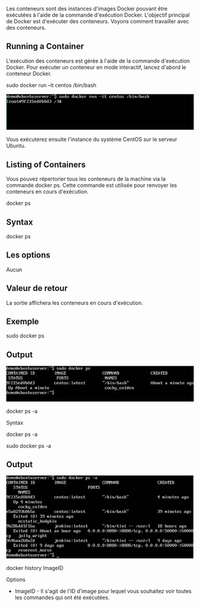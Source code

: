 
Les conteneurs sont des instances d'images Docker pouvant être exécutées à l'aide de la commande d'exécution Docker. L'objectif principal de Docker est d'exécuter des conteneurs. Voyons comment travailler avec des conteneurs.

## Running a Container

L'exécution des conteneurs est gérée à l'aide de la commande d'exécution Docker. Pour exécuter un conteneur en mode interactif, lancez d'abord le conteneur Docker.

sudo docker run –it centos /bin/bash 

![](1.jpg)

Vous exécuterez ensuite l'instance du système CentOS sur le serveur Ubuntu.

## Listing of Containers

Vous pouvez répertorier tous les conteneurs de la machine via la commande docker ps. Cette commande est utilisée pour renvoyer les conteneurs en cours d'exécution.

docker ps

## Syntax

docker ps 

## Les options

Aucun

## Valeur de retour

La sortie affichera les conteneurs en cours d'exécution.

## Exemple

sudo docker ps

## Output

![](2.jpg)

docker ps -a

Syntax

docker ps -a 

sudo docker ps -a 

## Output

![](3.jpg)

docker history ImageID 

Options

* ImageID - Il s'agit de l'ID d'image pour lequel vous souhaitez voir toutes les commandes qui ont été exécutées.


